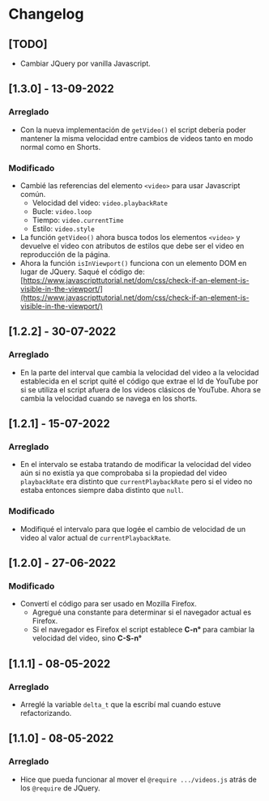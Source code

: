 # Changelog

## [TODO]

- Cambiar JQuery por vanilla Javascript.

## [1.3.0] - 13-09-2022

### Arreglado

- Con la nueva implementación de `getVideo()` el script debería poder mantener la misma velocidad entre cambios de videos tanto en modo normal como en Shorts.

### Modificado

- Cambié las referencias del elemento `<video>` para usar Javascript común.
    - Velocidad del video: `video.playbackRate`
    - Bucle: `video.loop`
    - Tiempo: `video.currentTime`
    - Estilo: `video.style`
- La función `getVideo()` ahora busca todos los elementos `<video>` y devuelve el video con atributos de estilos que debe ser el video en reproducción de la página.
- Ahora la función `isInViewport()` funciona con un elemento DOM en lugar de JQuery. Saqué el código de: [https://www.javascripttutorial.net/dom/css/check-if-an-element-is-visible-in-the-viewport/](https://www.javascripttutorial.net/dom/css/check-if-an-element-is-visible-in-the-viewport/)


## [1.2.2] - 30-07-2022

### Arreglado

- En la parte del interval que cambia la velocidad del video a la velocidad establecida en el script quité el código que extrae el Id de YouTube por si se utiliza el script afuera de los videos clásicos de YouTube. Ahora se cambia la velocidad cuando se navega en los shorts.

## [1.2.1] - 15-07-2022

### Arreglado

- En el intervalo se estaba tratando de modificar la velocidad del video aún si no existía ya que comprobaba si la propiedad del video `playbackRate` era distinto que `currentPlaybackRate` pero si el video no estaba entonces siempre daba distinto que `null`.

### Modificado

- Modifiqué el intervalo para que logée el cambio de velocidad de un video al valor actual de `currentPlaybackRate`.

## [1.2.0] - 27-06-2022

### Modificado

- Convertí el código para ser usado en Mozilla Firefox.
    - Agregué una constante para determinar si el navegador actual es Firefox.
    - Si el navegador es Firefox el script establece **C-n°** para cambiar la velocidad del video, sino **C-S-n°**

## [1.1.1] - 08-05-2022

### Arreglado

- Arreglé la variable `delta_t` que la escribí mal cuando estuve refactorizando.

## [1.1.0] - 08-05-2022

### Arreglado

- Hice que pueda funcionar al mover el `@require .../videos.js` atrás de los `@require` de JQuery.
